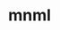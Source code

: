 ---
title: mnml
slug: mnml
github_link: https://github.com/ioveracker/mnml
demo_preview: http://overacker.me
demo_screenshot: 
description: Yet another minimal theme based on whiterspace.
---